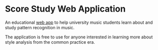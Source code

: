 # Score Study Web Application

An educational [web app](https://qed0711.github.io/scorestudy/) to help university music students learn about and study pattern recognition in music. 

The application is free to use for anyone interested in learning more about style analysis from the common practice era. 
